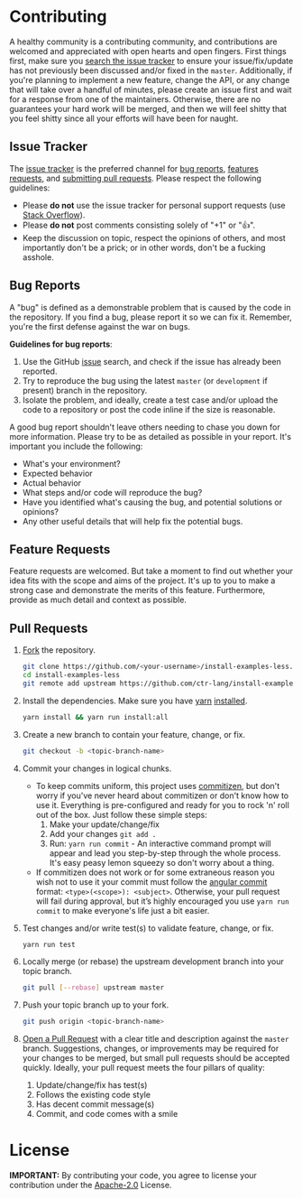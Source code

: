 # Contributing

A healthy community is a contributing community, and contributions are welcomed and appreciated with open hearts and open fingers. First things first, make sure you [search the issue tracker](https://github.com/ctr-lang/install-examples-less/issues) to ensure your issue/fix/update has not previously been discussed and/or fixed in the `master`. Additionally, if you're planning to implement a new feature, change the API, or any change that will take over a handful of minutes, please create an issue first and wait for a response from one of the maintainers. Otherwise, there are no guarantees your hard work will be merged, and then we will feel shitty that you feel shitty since all your efforts will have been for naught.


## Issue Tracker

The [issue tracker](https://github.com/ctr-lang/install-examples-less/issues) is the preferred channel for [bug reports](#bug-reports), [features requests](#feature-requests), and [submitting pull requests](#pull-requests). Please respect the following guidelines:

+ Please **do not** use the issue tracker for personal support requests (use [Stack Overflow](https://stackoverflow.com/questions/tagged/install-examples-less)).
+ Please **do not** post comments consisting solely of "+1" or ":+1:".
+ Keep the discussion on topic, respect the opinions of others, and most importantly don't be a prick; or in other words, don't be a fucking asshole.


## Bug Reports

A "bug" is defined as a demonstrable problem that is caused by the code in the repository. If you find a bug, please report it so we can fix it. Remember, you're the first defense against the war on bugs.

__Guidelines for bug reports__:

1. Use the GitHub [issue](https://github.com/ctr-lang/install-examples-less/issues) search, and check if the issue has already been reported.
2. Try to reproduce the bug using the latest `master` (or `development` if present) branch in the repository.
3. Isolate the problem, and ideally, create a test case and/or upload the code to a repository or post the code inline if the size is reasonable.

A good bug report shouldn't leave others needing to chase you down for more information. Please try to be as detailed as possible in your report. It's important you include the following:

+ What's your environment?
+ Expected behavior
+ Actual behavior
+ What steps and/or code will reproduce the bug?
+ Have you identified what's causing the bug, and potential solutions or opinions?
+ Any other useful details that will help fix the potential bugs.


## Feature Requests

Feature requests are welcomed. But take a moment to find out whether your idea fits with the scope and aims of the project. It's up to you to make a strong case and demonstrate the merits of this feature. Furthermore, provide as much detail and context as possible.


## Pull Requests

1. [Fork](https://help.github.com/fork-a-repo/) the repository.

   ```bash
   git clone https://github.com/<your-username>/install-examples-less.git
   cd install-examples-less
   git remote add upstream https://github.com/ctr-lang/install-examples-less.git
   ```

2. Install the dependencies. Make sure you have [yarn](https://yarnpkg.com) [installed](https://yarnpkg.com/en/docs/install).

   ```bash
   yarn install && yarn run install:all
   ```

3. Create a new branch to contain your feature, change, or fix.

   ```bash
   git checkout -b <topic-branch-name>
   ```

4. Commit your changes in logical chunks.
    + To keep commits uniform, this project uses [commitizen](http://commitizen.github.io/cz-cli/), but don't worry if you've never heard about commitizen or don't know how to use it. Everything is pre-configured and ready for you to rock 'n' roll out of the box. Just follow these simple steps:
        1. Make your update/change/fix
        2. Add your changes `git add .`
        3. Run: `yarn run commit` - An interactive command prompt will appear and lead you step-by-step through the whole process. It's easy peasy lemon squeezy so don't worry about a thing.
    + If commitizen does not work or for some extraneous reason you wish not to use it your commit must follow the [angular commit](https://github.com/angular/angular.js/blob/master/CONTRIBUTING.md#-git-commit-guidelines) format: `<type>(<scope>): <subject>`. Otherwise, your pull request will fail during approval, but it’s highly encouraged you use `yarn run commit` to make everyone's life just a bit easier.

5. Test changes and/or write test(s) to validate feature, change, or fix.

   ```bash
   yarn run test
   ```

6. Locally merge (or rebase) the upstream development branch into your topic branch.

   ```bash
   git pull [--rebase] upstream master
   ```

7. Push your topic branch up to your fork.

   ```bash
   git push origin <topic-branch-name>
   ```

8. [Open a Pull Request](https://help.github.com/articles/using-pull-requests/) with a clear title and description against the `master` branch. Suggestions, changes, or improvements may be required for your changes to be merged, but small pull requests should be accepted quickly. Ideally, your pull request meets the four pillars of quality:
    1. Update/change/fix has test(s)
    2. Follows the existing code style
    3. Has decent commit message(s)
    4. Commit, and code comes with a smile


# License

**IMPORTANT:** By contributing your code, you agree to license your contribution under the [Apache-2.0](https://github.com/ctr-lang/install-examples-less/blob/master/LICENSE.txt) License.

